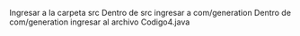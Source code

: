 Ingresar a la carpeta src
Dentro de src ingresar a com/generation
Dentro de com/generation ingresar al archivo Codigo4.java
